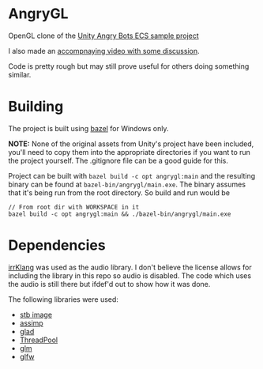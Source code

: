 # AngryGL

OpenGL clone of the [Unity Angry Bots ECS sample project](https://github.com/UnityTechnologies/AngryBots_ECS)

I also made an [accompnaying video with some discussion](https://www.youtube.com/watch?v=tInaI3pU19Y).

Code is pretty rough but may still prove useful for others doing something similar.

# Building

The project is built using [bazel](https://docs.bazel.build/versions/master/windows.html) for Windows only.

**NOTE:** None of the original assets from Unity's project have been included, you'll need to copy them into the appropriate directories if you want to run the project yourself. The .gitignore file can be a good guide for this.

Project can be built with `bazel build -c opt angrygl:main` and the resulting binary can be found at `bazel-bin/angrygl/main.exe`. The binary assumes that it's being run from the root directory. So build and run would be

```
// From root dir with WORKSPACE in it
bazel build -c opt angrygl:main && ./bazel-bin/angrygl/main.exe
```

# Dependencies

[irrKlang](https://www.ambiera.com/irrklang/index.html) was used as the audio library. I don't believe the license allows for including the library in this repo so audio is disabled. The code which uses the audio is still there but ifdef'd out to show how it was done.

The following libraries were used:

* [stb image](https://github.com/nothings/stb/blob/master/stb_image.h)
* [assimp](https://github.com/assimp/assimp)
* [glad](https://github.com/Dav1dde/glad)
* [ThreadPool](https://github.com/progschj/ThreadPool)
* [glm](https://github.com/g-truc/glm)
* [glfw](https://github.com/glfw/glfw)
